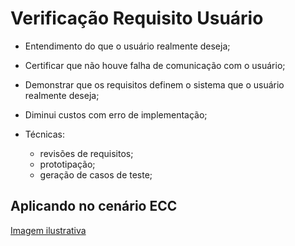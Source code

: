 # Verificação Requisito Usuário

- Entendimento do que o usuário realmente deseja;

- Certificar que não houve falha de comunicação com o usuário;

- Demonstrar que os requisitos definem o sistema que o usuário realmente deseja;

- Diminui custos com erro de implementação;

- Técnicas:
    - revisões de requisitos;
    - prototipação;
    - geração de casos de teste;

## Aplicando no cenário ECC

[Imagem ilustrativa](https://media.discordapp.net/attachments/1032045970059440190/1043646847446700152/image.png?width=934&height=519)